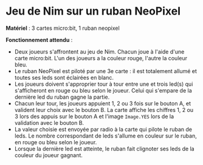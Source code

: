 #  Jeu de Nim sur un ruban NeoPixel

**Matériel** : 3 cartes micro:bit, 1 ruban neopixel  

**Fonctionnement attendu** :  

- Deux joueurs s'affrontent au jeu de Nim. Chacun joue à l'aide d'une carte micro:bit. L'un des joueurs a la couleur rouge, l'autre la couleur bleu.
- Le ruban NeoPixel est piloté par une 3e carte : il est totalement allumé et toutes ses leds sont éclairées en blanc.
- Les joueurs doivent s'approprier tour à tour entre une et trois led(s) qui s'afficheront en rouge ou bleu selon le joueur. Celui qui s'empare de la dernière led du ruban gagne la partie.  
- Chacun leur tour, les joueurs appuient 1, 2 ou 3 fois sur le bouton A, et valident leur choix avec le bouton B. La carte affiche les chiffres 1, 2 ou 3 lors des appuis sur le bouton A et l'image `Image.YES` lors de la validation avec le bouton B.
- La valeur choisie est envoyée par radio à la carte qui pilote le ruban de leds. Le nombre correspondant de leds s'allume en couleur sur le ruban, en rouge ou bleu selon le joueur.
- Lorsque la dernière led est atteinte, le ruban fait clignoter ses leds de la couleur du joueur gagnant.
